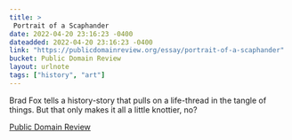 ```yaml
---
title: > 
 Portrait of a Scaphander
date: 2022-04-20 23:16:23 -0400
dateadded: 2022-04-20 23:16:23 -0400
link: "https://publicdomainreview.org/essay/portrait-of-a-scaphander"
bucket: Public Domain Review
layout: urlnote
tags: ["history", "art"]
--- 
```

Brad Fox tells a history-story that pulls on a life-thread in the tangle of things. But that only makes it all a little knottier, no?
 <!-- end excerpt --> 
<div class='bucket'><a class='internal-link' href='/buckets/public-domain-review'>Public Domain Review</a></div> 
